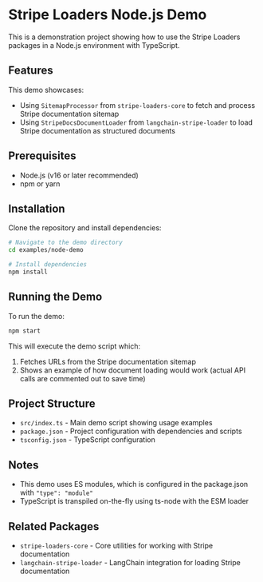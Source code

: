 # Stripe Loaders Node.js Demo

This is a demonstration project showing how to use the Stripe Loaders packages in a Node.js environment with TypeScript.

## Features

This demo showcases:

- Using `SitemapProcessor` from `stripe-loaders-core` to fetch and process Stripe documentation sitemap
- Using `StripeDocsDocumentLoader` from `langchain-stripe-loader` to load Stripe documentation as structured documents

## Prerequisites

- Node.js (v16 or later recommended)
- npm or yarn

## Installation

Clone the repository and install dependencies:

```bash
# Navigate to the demo directory
cd examples/node-demo

# Install dependencies
npm install
```

## Running the Demo

To run the demo:

```bash
npm start
```

This will execute the demo script which:

1. Fetches URLs from the Stripe documentation sitemap
2. Shows an example of how document loading would work (actual API calls are commented out to save time)

## Project Structure

- `src/index.ts` - Main demo script showing usage examples
- `package.json` - Project configuration with dependencies and scripts
- `tsconfig.json` - TypeScript configuration

## Notes

- This demo uses ES modules, which is configured in the package.json with `"type": "module"`
- TypeScript is transpiled on-the-fly using ts-node with the ESM loader

## Related Packages

- `stripe-loaders-core` - Core utilities for working with Stripe documentation
- `langchain-stripe-loader` - LangChain integration for loading Stripe documentation
